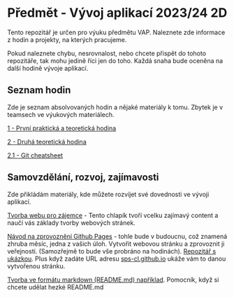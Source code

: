 # Předmět - Vývoj aplikací 2023/24 2D
Tento repozitář je určen pro výuku předmětu VAP. Naleznete zde informace z hodin a projekty, na kterých pracujeme.

Pokud naleznete chybu, nesrovnalost, nebo chcete přispět do tohoto repozitáře, tak mohu jedině říci jen do toho. Každá snaha bude oceněna na další hodině vývoje aplikací.

## Seznam hodin
Zde je seznam absolvovaných hodin a nějaké materiály k tomu. Zbytek je v teamsech ve výukových materiálech.

[1 - První praktická a teoretická hodina](01_lesson/README.md)

[2 - Druhá teoretická hodina](02_lesson/README.md)

[2.1 - Git cheatsheet](02_lesson/GIT_CHEATSHEET.MD)


## Samovzdělání, rozvoj, zajímavosti
Zde přikládám materiály, kde můžete rozvíjet své dovednosti ve vývoji aplikací. 

[Tvorba webu pro zájemce](https://www.youtube.com/watch?v=D-h8L5hgW-w&ab_channel=DesignCourse) - Tento chlapík tvoří vcelku zajímavý content a naučí vás základy tvorby webových stránek.

[Návod na zprovoznění Github Pages](https://docs.github.com/en/pages/quickstart) - tohle bude v budoucnu, což znamená zhruba měsíc, jedna z vašich úloh. Vytvořit webovou stránku a zprovoznit ji veřejnosti. (Samozřejmě to bude vše probráno na hodinách). [Repozitář s ukázkou](https://github.com/sps-cl/sps-cl.github.io). Plus když zadáte URL adresu 
[sps-cl.github.io](https://sps-cl.github.io) ukáže vám to danou vytvořenou stránku.

[Tvorba ve formátu markdown (README.md) například](https://github.com/adam-p/markdown-here/wiki/Markdown-Cheatsheet). Pomocník, když si chcete udělat hezké README.md
